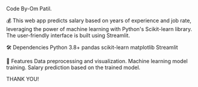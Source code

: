 Code By-Om Patil.

💰 This web app predicts salary based on years of experience and job rate, leveraging the power of machine learning with Python's Scikit-learn library. The user-friendly interface is built using Streamlit.

🛠️ Dependencies Python 3.8+ pandas scikit-learn matplotlib Streamlit

🧠 Features
Data preprocessing and visualization.
Machine learning model training.
Salary prediction based on the trained model.

THANK YOU!
